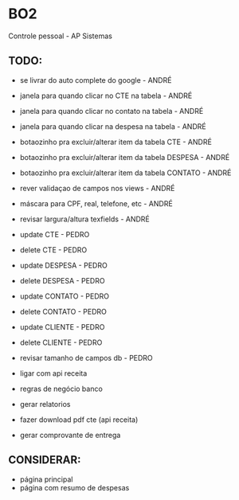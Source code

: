 # BO2
Controle pessoal - AP Sistemas

## TODO:
- se livrar do auto complete do google - ANDRÉ
- janela para quando clicar no CTE na tabela - ANDRÉ
- janela para quando clicar no contato na tabela - ANDRÉ
- janela para quando clicar na despesa na tabela - ANDRÉ
- botaozinho pra excluir/alterar item da tabela CTE - ANDRÉ
- botaozinho pra excluir/alterar item da tabela DESPESA - ANDRÉ
- botaozinho pra excluir/alterar item da tabela CONTATO - ANDRÉ
- rever validaçao de campos nos views - ANDRÉ
- máscara para CPF, real, telefone, etc - ANDRÉ
- revisar largura/altura texfields - ANDRÉ
- update CTE - PEDRO
- delete CTE - PEDRO
- update DESPESA - PEDRO
- delete DESPESA - PEDRO
- update CONTATO - PEDRO
- delete CONTATO - PEDRO
- update CLIENTE - PEDRO
- delete CLIENTE - PEDRO
- revisar tamanho de campos db - PEDRO

- ligar com api receita
- regras de negócio banco
- gerar relatorios
- fazer download pdf cte (api receita)
- gerar comprovante de entrega



## CONSIDERAR:
- página principal
- página com resumo de despesas